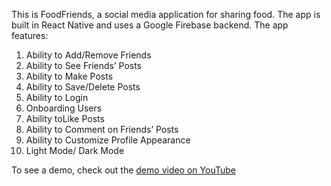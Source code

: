 This is FoodFriends, a social media application for sharing food. The app is built in React Native and uses a Google Firebase backend. The app features:

1. Ability to Add/Remove Friends
2. Ability to See Friends’ Posts
3. Ability to Make Posts 
4. Ability to Save/Delete Posts
5. Ability to Login 
6. Onboarding Users
7. Ability toLike Posts
8. Ability to Comment on Friends’ Posts
9. Ability to Customize Profile Appearance 
10. Light Mode/ Dark Mode 

To see a demo, check out the [demo video on YouTube](https://www.youtube.com/watch?v=CFA_TfF0b5k)
